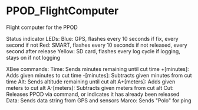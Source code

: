 # PPOD_FlightComputer
Flight computer for the PPOD

Status indicator LEDs:
Blue: GPS, flashes every 10 seconds if fix, every second if not
Red: SMART, flashes every 10 seconds if not released, every second after release
Yellow: SD card, flashes every log cycle if logging, stays on if not logging

XBee commands:
Time: Sends minutes remaining until cut time
+[minutes]: Adds given minutes to cut time
-[minutes]: Subtracts given minutes from cut time
Alt: Sends altitude remaining until cut alt
A+[meters]: Adds given meters to cut alt
A-[meters]: Subtracts given meters from cut alt
Cut: Releases PPOD via command, or indicates it has already been released
Data: Sends data string from GPS and sensors
Marco: Sends "Polo" for ping